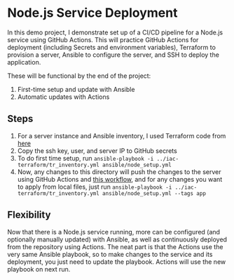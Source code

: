 # Node.js Service Deployment

In this demo project, I demonstrate set up of a CI/CD pipeline for a Node.js service using GitHub Actions. This will practice GitHub Actions for deployment (including Secrets and environment variables), Terraform to provision a server, Ansible to configure the server, and SSH to deploy the application.

These will be functional by the end of the project:

1. First-time setup and update with Ansible
2. Automatic updates with Actions

## Steps
1. For a server instance and Ansible inventory, I used Terraform code from [here](https://github.com/Pandora1337/DevOps-Practice/tree/main/iac-terraform)
2. Copy the ssh key, user, and server IP to GitHub secrets
3. To do first time setup, run `ansible-playbook -i ../iac-terraform/tr_inventory.yml ansible/node_setup.yml`
4. Now, any changes to this directory will push the changes to the server using GitHub Actions and [this workflow](https://github.com/Pandora1337/DevOps-Practice/blob/main/.github/workflows/nodejs-deployment.yml), and for any changes you want to apply from local files, just run `ansible-playbook -i ../iac-terraform/tr_inventory.yml ansible/node_setup.yml --tags app`

## Flexibility
Now that there is a Node.js service running, more can be configured (and optionally manually updated) with Ansible, as well as continuously deployed from the repository using Actions. The neat part is that the Actions use the very same Ansible playbook, so to make changes to the service and its deployment, you just need to update the playbook. Actions will use the new playbook on next run.

